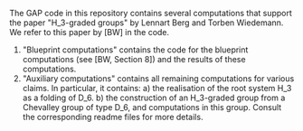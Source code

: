 The GAP code in this repository contains several computations that support the paper "H_3-graded groups" by Lennart Berg and Torben Wiedemann. We refer to this paper by [BW] in the code.
1. "Blueprint computations" contains the code for the blueprint computations (see [BW, Section 8]) and the results of these computations.
2. "Auxiliary computations" contains all remaining computations for various claims. In particular, it contains:
   a) the realisation of the root system H_3 as a folding of D_6.
   b) the construction of an H_3-graded group from a Chevalley group of type D_6, and computations in this group.
Consult the corresponding readme files for more details.

